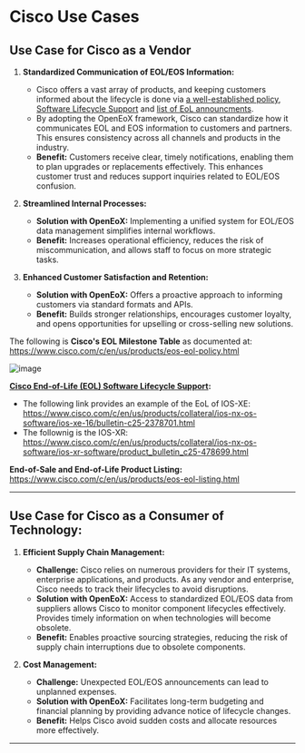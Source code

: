 # Cisco Use Cases


## Use Case for Cisco as a Vendor

1. **Standardized Communication of EOL/EOS Information:**
   - Cisco offers a vast array of products, and keeping customers informed about the lifecycle is done via [a well-established policy](https://www.cisco.com/c/en/us/products/eos-eol-policy.html), [Software Lifecycle Support](https://www.cisco.com/c/en/us/support/lifecycle/software.html) and [list of EoL announcments](https://www.cisco.com/c/en/us/products/eos-eol-listing.html).
   - By adopting the OpenEoX framework, Cisco can standardize how it communicates EOL and EOS information to customers and partners. This ensures consistency across all channels and products in the industry.
   - **Benefit:** Customers receive clear, timely notifications, enabling them to plan upgrades or replacements effectively. This enhances customer trust and reduces support inquiries related to EOL/EOS confusion.

2. **Streamlined Internal Processes:**
   - **Solution with OpenEoX:** Implementing a unified system for EOL/EOS data management simplifies internal workflows.
   - **Benefit:** Increases operational efficiency, reduces the risk of miscommunication, and allows staff to focus on more strategic tasks.

3. **Enhanced Customer Satisfaction and Retention:**
   - **Solution with OpenEoX:** Offers a proactive approach to informing customers via standard formats and APIs.
   - **Benefit:** Builds stronger relationships, encourages customer loyalty, and opens opportunities for upselling or cross-selling new solutions.
  
The following is **Cisco's EOL Milestone Table** as documented at: https://www.cisco.com/c/en/us/products/eos-eol-policy.html

![image](https://github.com/user-attachments/assets/bc27b326-75e7-48e1-be53-c783a271d5a2)


**[Cisco End-of-Life (EOL) Software Lifecycle Support](https://www.cisco.com/c/en/us/support/lifecycle/software.html):** 

- The following link provides an example of the EoL of IOS-XE: https://www.cisco.com/c/en/us/products/collateral/ios-nx-os-software/ios-xe-16/bulletin-c25-2378701.html
- The follownig is the IOS-XR: https://www.cisco.com/c/en/us/products/collateral/ios-nx-os-software/ios-xr-software/product_bulletin_c25-478699.html

**End-of-Sale and End-of-Life Product Listing:** https://www.cisco.com/c/en/us/products/eos-eol-listing.html

---

## Use Case for Cisco as a Consumer of Technology:

1. **Efficient Supply Chain Management:**
   - **Challenge:** Cisco relies on numerous providers for their IT systems, enterprise applications, and products. As any vendor and enterprise, Cisco needs to track their lifecycles to avoid disruptions.
   - **Solution with OpenEoX:** Access to standardized EOL/EOS data from suppliers allows Cisco to monitor component lifecycles effectively. Provides timely information on when technologies will become obsolete.
   - **Benefit:** Enables proactive sourcing strategies, reducing the risk of supply chain interruptions due to obsolete components.

2. **Cost Management:**
   - **Challenge:** Unexpected EOL/EOS announcements can lead to unplanned expenses.
   - **Solution with OpenEoX:** Facilitates long-term budgeting and financial planning by providing advance notice of lifecycle changes.
   - **Benefit:** Helps Cisco avoid sudden costs and allocate resources more effectively.


---

